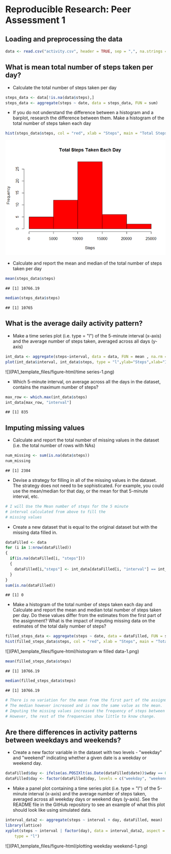 # Reproducible Research: Peer Assessment 1

## Loading and preprocessing the data


```r
data <- read.csv("activity.csv", header = TRUE, sep = ",", na.strings = "NA")
```

## What is mean total number of steps taken per day?

* Calculate the total number of steps taken per day

```r
steps_data <- data[!is.na(data$steps),]
steps_data <- aggregate(steps ~ date, data = steps_data, FUN = sum)
```

* If you do not understand the difference between a histogram and a barplot, research the difference between them. Make a histogram of the total number of steps taken each day


```r
hist(steps_data$steps, col = "red", xlab = "Steps", main = "Total Steps Taken Each Day")
```

![](PA1_template_files/figure-html/histogram-1.png)<!-- -->

* Calculate and report the mean and median of the total number of steps taken per day

```r
mean(steps_data$steps)
```

```
## [1] 10766.19
```

```r
median(steps_data$steps)
```

```
## [1] 10765
```


## What is the average daily activity pattern?
* Make a time series plot (i.e. type = "l") of the 5-minute interval (x-axis) and the average number of steps taken, averaged across all days (y-axis)


```r
int_data <- aggregate(steps~interval, data = data, FUN = mean , na.rm = TRUE )
plot(int_data$interval, int_data$steps, type = "l",ylab="Steps",xlab="Interval")
```

![](PA1_template_files/figure-html/time series-1.png)<!-- -->

* Which 5-minute interval, on average across all the days in the dataset, contains the maximum number of steps?


```r
max_row <- which.max(int_data$steps)
int_data[max_row, "interval"]
```

```
## [1] 835
```
## Imputing missing values
* Calculate and report the total number of missing values in the dataset (i.e. the total number of rows with NAs)




```r
num_missing <- sum(is.na(data$steps))
num_missing
```

```
## [1] 2304
```

* Devise a strategy for filling in all of the missing values in the dataset. The strategy does not need to be sophisticated. For example, you could use the mean/median for that day, or the mean for that 5-minute interval, etc.


```r
# I will Use the Mean number of steps for the 5 minute 
# interval calculated from above to fill the 
# missing values
```
* Create a new dataset that is equal to the original dataset but with the missing data filled in.


```r
dataFilled <- data
for (i in 1:nrow(dataFilled))
{
  if(is.na(dataFilled[i, "steps"]))
  {
    dataFilled[i,"steps"] <- int_data[dataFilled[i, "interval"] == int_data$interval,"steps"]
  }
}
sum(is.na(dataFilled))
```

```
## [1] 0
```

* Make a histogram of the total number of steps taken each day and Calculate and report the mean and median total number of steps taken per day. Do these values differ from the estimates from the first part of the assignment? What is the impact of imputing missing data on the estimates of the total daily number of steps?


```r
filled_steps_data <- aggregate(steps ~ date, data = dataFilled, FUN = sum)
hist(filled_steps_data$steps, col = "red", xlab = "Steps", main = "Total Steps Taken Each Day")
```

![](PA1_template_files/figure-html/histogram w filled data-1.png)<!-- -->

```r
mean(filled_steps_data$steps)
```

```
## [1] 10766.19
```

```r
median(filled_steps_data$steps)
```

```
## [1] 10766.19
```


```r
# There is no variation for the mean from the first part of the assignment. 
# The median however increased and is now the same value as the mean. 
# Imputing the missing values increased the frequency of steps between 10,000 and 15,000.
# However, the rest of the frequencies show little to know change.
```

## Are there differences in activity patterns between weekdays and weekends?
* Create a new factor variable in the dataset with two levels - "weekday" and "weekend" indicating whether a given date is a weekday or weekend day.


```r
dataFilled$day <- ifelse(as.POSIXlt(as.Date(dataFilled$date))$wday == 0 | as.POSIXlt(as.Date(dataFilled$date))$wday == 6, "weekend", "weekday")
dataFilled$day <- factor(dataFilled$day, levels = c("weekday", "weekend"))
```

* Make a panel plot containing a time series plot (i.e. type = "l") of the 5-minute interval (x-axis) and the average number of steps taken, averaged across all weekday days or weekend days (y-axis). See the README file in the GitHub repository to see an example of what this plot should look like using simulated data.


```r
interval_data2 <- aggregate(steps ~ interval + day, dataFilled, mean)
library(lattice)
xyplot(steps ~ interval | factor(day), data = interval_data2, aspect = 1/2, 
    type = "l")
```

![](PA1_template_files/figure-html/plotting weekday weekend-1.png)<!-- -->
